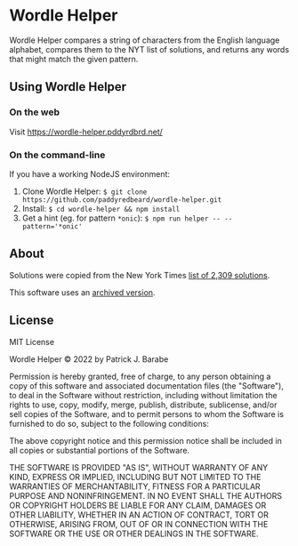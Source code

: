 # Wordle Helper

Wordle Helper compares a string of characters from the English language
alphabet, compares them to the NYT list of solutions, and returns any
words that might match the given pattern.

## Using Wordle Helper

### On the web

Visit https://wordle-helper.pddyrdbrd.net/

### On the command-line

If you have a working NodeJS environment:

1. Clone Wordle Helper: `$ git clone https://github.com/paddyredbeard/wordle-helper.git`
2. Install: `$ cd wordle-helper && npm install`
3. Get a hint (eg. for pattern `*onic`): `$ npm run helper -- --pattern='*onic'`

## About

Solutions were copied from the New York Times [list of 2,309 solutions](https://static.nytimes.com/newsgraphics/2022/01/25/wordle-solver/assets/solutions.txt).

This software uses an [archived version](https://gist.github.com/paddyredbeard/95cec9ed4a7a15b4c7209ba8502438de).

## License

MIT License

Wordle Helper © 2022 by Patrick J. Barabe

Permission is hereby granted, free of charge, to any person obtaining a copy
of this software and associated documentation files (the "Software"), to deal
in the Software without restriction, including without limitation the rights
to use, copy, modify, merge, publish, distribute, sublicense, and/or sell
copies of the Software, and to permit persons to whom the Software is
furnished to do so, subject to the following conditions:

The above copyright notice and this permission notice shall be included in all
copies or substantial portions of the Software.

THE SOFTWARE IS PROVIDED "AS IS", WITHOUT WARRANTY OF ANY KIND, EXPRESS OR
IMPLIED, INCLUDING BUT NOT LIMITED TO THE WARRANTIES OF MERCHANTABILITY,
FITNESS FOR A PARTICULAR PURPOSE AND NONINFRINGEMENT. IN NO EVENT SHALL THE
AUTHORS OR COPYRIGHT HOLDERS BE LIABLE FOR ANY CLAIM, DAMAGES OR OTHER
LIABILITY, WHETHER IN AN ACTION OF CONTRACT, TORT OR OTHERWISE, ARISING FROM,
OUT OF OR IN CONNECTION WITH THE SOFTWARE OR THE USE OR OTHER DEALINGS IN THE
SOFTWARE.
